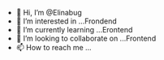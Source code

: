 - 👋 Hi, I’m @Elinabug
- 👀 I’m interested in ...Frondend
- 🌱 I’m currently learning ...Erontend
- 💞️ I’m looking to collaborate on ...Frontend
- 📫 How to reach me ...

<!---
Elinabug/Elinabug is a ✨ special ✨ repository because its `README.md` (this file) appears on your GitHub profile.
You can click the Preview link to take a look at your changes.
--->
